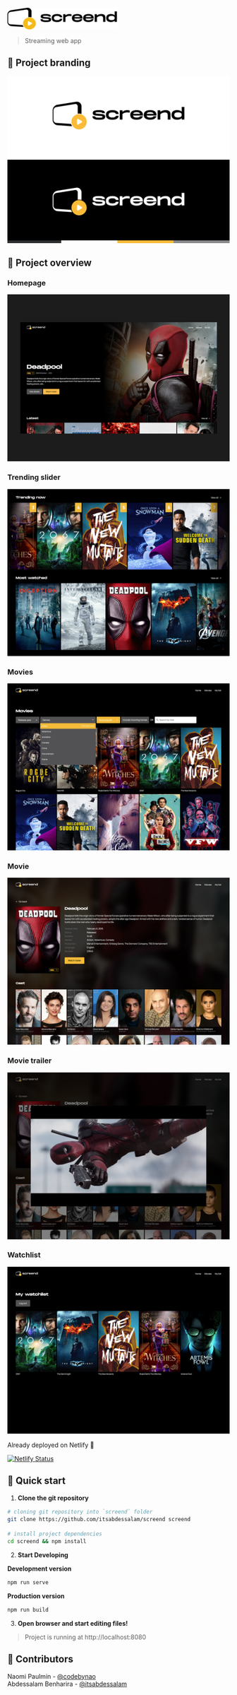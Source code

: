 <a href="https://screend.playgrnd.dev/"><img src="./src/assets/images/screend-black-full.png" width="250" alt="screend"></a>
> Streaming web app

## 🎨 Project branding

![Screend homepage](./src/assets/images/overview/screend-branding.jpg)

## 👀 Project overview

### Homepage

![Screend homepage](./src/assets/images/overview/screend-homepage.jpg)

### Trending slider

![Screend trending slider](./src/assets/images/overview/screend-trending-slider.jpg)

### Movies

![Screend movies](./src/assets/images/overview/screend-movies.jpg)

### Movie

![Screend movie](./src/assets/images/overview/screend-movie.jpg)

### Movie trailer

![Screend movie trailer](./src/assets/images/overview/screend-movie-trailer.jpg)

### Watchlist

![Screend watchlist](./src/assets/images/overview/screend-watchlist.jpg)

Already deployed on Netlify 🎉

[![Netlify Status](https://api.netlify.com/api/v1/badges/a9249554-2064-4986-a520-549e8949c49e/deploy-status)](https://screend.playgrnd.dev)


## 🚀 Quick start

1.  **Clone the git repository**

```bash
# cloning git repository into `screend` folder
git clone https://github.com/itsabdessalam/screend screend

# install project dependencies
cd screend && npm install
```

2.  **Start Developing**

**Development version**

```bash
npm run serve
```

**Production version**

```bash
npm run build
```

3.  **Open browser and start editing files!**

> Project is running at http://localhost:8080

## 👥 Contributors

Naomi Paulmin - [@codebynao](https://github.com/codebynao)  
Abdessalam Benharira - [@itsabdessalam](https://github.com/itsabdessalam)
